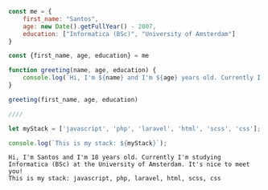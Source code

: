 ``` javascript
const me = {
    first_name: "Santos",
    age: new Date().getFullYear() - 2007,
    education: ["Informatica (BSc)", "University of Amsterdam"]
}

const {first_name, age, education} = me

function greeting(name, age, education) {
    console.log(`Hi, I'm ${name} and I'm ${age} years old. Currently I'm studying ${education[0]} at the ${education[1]}. It's nice to meet you!`) 
}

greeting(first_name, age, education)

////

let myStack = ['javascript', 'php', 'laravel', 'html', 'scss', 'css'];

console.log(`This is my stack: ${myStack}`);

```
``` console
Hi, I'm Santos and I'm 18 years old. Currently I'm studying Informatica (BSc) at the University of Amsterdam. It's nice to meet you!
This is my stack: javascript, php, laravel, html, scss, css
```


<!--
### Wat heb ik de afgelopen week gedaan?
<!-a-START_SECTION:waka-a->

```text
JavaScript   2 hrs 12 mins   ██████████████████▓░░░░░░   74.43 %
Markdown     18 mins         ██▓░░░░░░░░░░░░░░░░░░░░░░   10.65 %
CSS          11 mins         █▓░░░░░░░░░░░░░░░░░░░░░░░   06.66 %
Text         4 mins          ▓░░░░░░░░░░░░░░░░░░░░░░░░   02.36 %
JSON         3 mins          ▓░░░░░░░░░░░░░░░░░░░░░░░░   02.09 %
HTML         2 mins          ▒░░░░░░░░░░░░░░░░░░░░░░░░   01.55 %
```

<!-a-END_SECTION:waka-a-> 
-->


<!--<p>&nbsp;<img align="center" src="https://github-readme-stats.vercel.app/api?username=santosvdw&show_icons=true&locale=en" alt="santosvdw" /></p>-->
